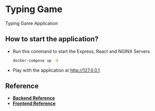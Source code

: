 # Typing Game

Typing Game Application

## How to start the application?

- Run this command to start the Express, React and NGINX Servers
  ```bash
  docker-compose up -d
  ```
- Play with the application at http://127.0.0.1

## Reference

- **[Backend Reference]**
- **[Frontend Reference]**

[Backend Reference]: typing_game_api/README.md
[Frontend Reference]: typing_game_webui/README.md
